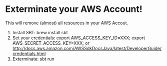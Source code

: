 # Exterminate your AWS Account!

This will remove (almost) all resources in your AWS Accout.

1. Install SBT: brew install sbt
1. Set your credentials: 
   export  AWS_ACCESS_KEY_ID=XXX; export  AWS_SECRET_ACCESS_KEY=XXX;
   or http://docs.aws.amazon.com/AWSSdkDocsJava/latest/DeveloperGuide/credentials.html
1. Exterminate: sbt run
